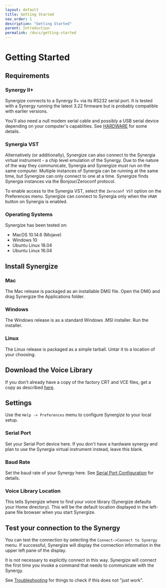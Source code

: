 ```yaml
---
layout: default
title: Getting Started
nav_order: 1
description: "Getting Started"
parent: Introduction
permalink: /docs/getting-started
---
```


# Getting Started

## Requirements

### Synergy II+

Synergize connects to a Synergy II+ via its RS232 serial port.  It is tested with a Synergy running the latest 3.22 firmware but is probably compatible with earlier versions.

You'll also need a null modem serial cable and possibly a USB serial device depending on your computer's capablities. See [HARDWARE](hardware.md) for some details.

### Synergia VST

Alternatively (or additionally), Synergize can also connect to the
Synergia virtual instrument - a chip level emulation of the Synergy.
Due to the nature of the way they communicate, Synergia and Synergize
must run on the same computer.  Multiple instances of Synergia can be
running at the same time, but Synergize can only connect to one at a
time.  Synergize finds Synergia instances via the Bonjour/Zeroconf
protocol.

To enable access to the Synergia VST, select the `Zeroconf VST` option on the
Preferences menu.   Synergize can connect to Synergia only when the
`VRAM` button on Synergia is enabled.

### Operating Systems

Synergize has been tested on:

* MacOS 10.14.6 (Mojave)
* Windows 10
* Ubuntu Linux 18.04
* Ubuntu Linux 16.04


## Install Synergize

### Mac

The Mac release is packaged as an installable DMG file. Open the DMG and drag Synergize the Applications folder.

### Windows

The Windows release is as a standard Windows .MSI installer. Run the installer.

### Linux

The Linux release is packaged as a simple tarball.  Untar it to a location of your choosing.

## Download the Voice Library

If you don't already have a copy of the factory CRT and VCE files, get a copy as described [here](voice-library.md).

## Settings

Use the `Help -> Preferences` menu to configure Synergize to your local setup.

### Serial Port

Set your Serial Port device here.   If you don't have a hardware
synergy and plan to use the Synergia virtual instrument instead, leave
this blank.

### Baud Rate

Set the baud rate of your Synergy here. See [Serial Port Configuration](hardware.md) for details.

### Voice Library Location

This tells Synergize where to find your voice library (Synergize defaults your Home directory).  This will be the default location displayed in the left-pane file browser when you start Synergize.

## Test your connection to the Synergy

You can test the connection by selecting the `Connect->Connect to
Synergy` menu.  If successful, Synergize will display the connection information in the upper left pane of the display.

It is not necessary to explicitly connect in this way. Synergize will connect the first time you invoke  a command that needs to communicate with the Synergy.

See [Troubleshooting](hardware-troubleshooting.md) for things to check if this does not "just work".
